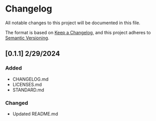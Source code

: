 # Changelog

All notable changes to this project will be documented in this file.

The format is based on [Keep a Changelog](https://keepachangelog.com/en/1.1.0/),
and this project adheres to [Semantic Versioning](https://semver.org/spec/v2.0.0.html).

## [0.1.1] 2/29/2024 

### Added
- CHANGELOG.md
- LICENSES.md
- STANDARD.md

### Changed
- Updated README.md

